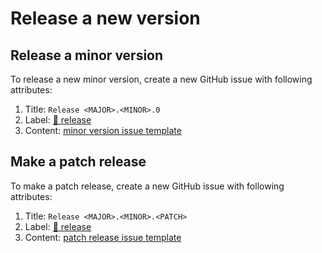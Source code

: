 # Release a new version

## Release a minor version

To release a new minor version, create a new GitHub issue with following attributes:

1. Title: `Release <MAJOR>.<MINOR>.0`
1. Label: [📸 release](https://github.com/gogs/gogs/labels/%F0%9F%93%B8%20release)
1. Content: [minor version issue template](issue_template_minor_version.md)

## Make a patch release

To make a patch release, create a new GitHub issue with following attributes:

1. Title: `Release <MAJOR>.<MINOR>.<PATCH>`
1. Label: [📸 release](https://github.com/gogs/gogs/labels/%F0%9F%93%B8%20release)
1. Content: [patch release issue template](issue_template_patch_release.md)
